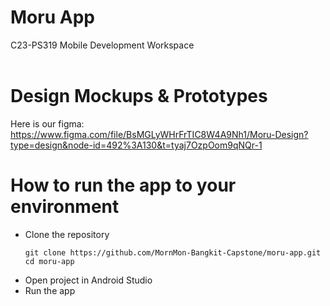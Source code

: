 # Moru App
C23-PS319 Mobile Development Workspace <br>
<br>

# Design Mockups & Prototypes<br>
Here is our figma: https://www.figma.com/file/BsMGLyWHrFrTIC8W4A9Nh1/Moru-Design?type=design&node-id=492%3A130&t=tyaj7OzpOom9qNQr-1
<br>

# How to run the app to your environment
* Clone the repository
  ```
  git clone https://github.com/MornMon-Bangkit-Capstone/moru-app.git
  cd moru-app
  ```
* Open project in Android Studio
* Run the app
